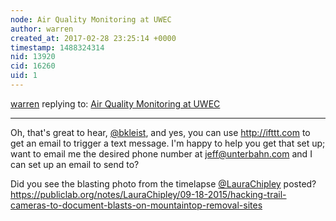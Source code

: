 ```yaml
---
node: Air Quality Monitoring at UWEC
author: warren
created_at: 2017-02-28 23:25:14 +0000
timestamp: 1488324314
nid: 13920
cid: 16260
uid: 1
---
```




[warren](../profile/warren) replying to: [Air Quality Monitoring at UWEC](../notes/bkleist/02-10-2017/air-quality-monitoring-at-uwec)

----
Oh, that's great to hear, [@bkleist](/profile/bkleist), and yes, you can use http://ifttt.com to get an email to trigger a text message. I'm happy to help you get that set up; want to email me the desired phone number at jeff@unterbahn.com and I can set up an email to send to?

Did you see the blasting photo from the timelapse [@LauraChipley](/profile/LauraChipley) posted? https://publiclab.org/notes/LauraChipley/09-18-2015/hacking-trail-cameras-to-document-blasts-on-mountaintop-removal-sites